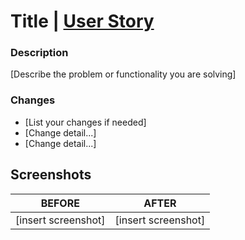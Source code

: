 # Title | [User Story](https://app.clickup.com/t/XXXXXX)

### Description

[Describe the problem or functionality you are solving]

### Changes

- [List your changes if needed]
- [Change detail...]
- [Change detail...]

## Screenshots

| BEFORE              | AFTER               |
| ------------------- | ------------------- |
| [insert screenshot] | [insert screenshot] |
